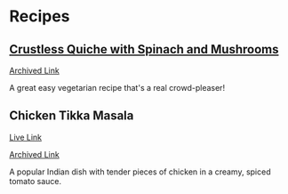 # Recipes

## [Crustless Quiche with Spinach and Mushrooms](https://www.themediterraneandish.com/mushroom-spinach-crustless-quiche/)
[Archived Link](https://web.archive.org/web/20240802010738/https://www.themediterraneandish.com/mushroom-spinach-crustless-quiche/)

A great easy vegetarian recipe that's a real crowd-pleaser!

## Chicken Tikka Masala
[Live Link](https://www.bbcgoodfood.com/recipes/chicken-tikka-masala)

[Archived Link](https://web.archive.org/web/20230801005453/https://www.bbcgoodfood.com/recipes/chicken-tikka-masala)

A popular Indian dish with tender pieces of chicken in a creamy, spiced tomato sauce.

